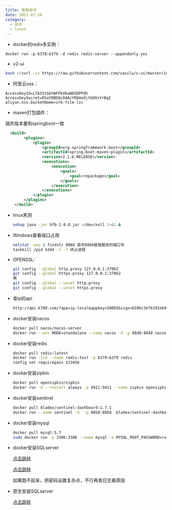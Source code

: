 ```yaml
---
title: 常用命令
date: 2021-07-26
category:
  - 命令
  - linux
---
```




* docker的redis多实例：

```dockerfile
docker run -p 6378:6379 -d redis redis-server --appendonly yes
```

* v2-ui

```bash
bash <(curl -Ls https://raw.githubusercontent.com/vaxilu/x-ui/master/install.sh)
```

* 阿里云oss：

```properties
AccessKeyId=LTAI5tGbtWFPkUbaN65DPPdh
AccessKeySecret=R5aYDBDQc04AcYRQ4eOjtGOXnYrBq2
aliyun.oss.bucketName=srb-file-lzc
```

* maven打包插件：

插件版本要和springboot一致

```xml
  <build>
        <plugins>
            <plugin>
                <groupId>org.springframework.boot</groupId>
                <artifactId>spring-boot-maven-plugin</artifactId>
                <version>2.1.6.RELEASE</version>
                <executions>
                    <execution>
                        <goals>
                            <goal>repackage</goal>
                        </goals>
                    </execution>
                </executions>
            </plugin>
        </plugins>
    </build>
```

* linux黑洞

  ```bash
  nohup java -jar hfb-1.0.0.jar >/dev/null 2>&1 &
  ```

* Windows查看端口占用

  ```bash
  netstat -ano | findstr 8060 其中8060是我服务的端口号
  taskkill /pid 4344 -t -f 终止进程
  ```

* OPENSSL:

  ```bash
  git config --global http.proxy 127.0.0.1:37062
  git config --global https.proxy 127.0.0.1:37062
  再
  git config --global --unset http.proxy
  git config --global --unset https.proxy
  ```

* 查ip的api

  ```txt
  http://api.k780.com/?app=ip.local&appkey=10003&sign=b59bc3ef6191eb9f747dd4e83c99f2a4&format=json
  ```

* docker安装nacos

  ```bash
  docker pull nacos/nacos-server
  docker run --env MODE=standalone --name nacos -d -p 8848:8848 nacos/nacos-server
  ```

* docker安装redis

  ```bash
  docker pull redis:latest
  docker run -itd --name redis-test -p 6379:6379 redis
  config set requirepass 123456
  ```

* docker安装zipkin

  ```bash
  docker pull openzipkin/zipkin
  docker run -d --restart always -p 9411:9411 --name zipkin openzipkin/zipkin
  ```

* docker安装sentinel

  ```bash
  docker pull bladex/sentinel-dashboard:1.7.1
  docker run --name sentinel -d  -p 8858:8858  bladex/sentinel-dashboard:1.7.1
  ```

* docker安装mysql

  ```bash
  docker pull mysql:5.7
  sudo docker run -p 3306:3306 --name mysql -e MYSQL_ROOT_PASSWORD=root -d mysql:5.7
  ```

* docker安装SQLserver

  <a href = 'https://learn.microsoft.com/zh-cn/sql/linux/quickstart-install-connect-docker?view=sql-server-linux-ver15&preserve-view=true&pivots=cs1-bash'>点击跳转</a>

  <a href = 'https://blog.51cto.com/YangPC/5579240'>点击跳转</a>

  如果跑不起来，把密码设置复杂点，不行再查日志看原因

* 原生安装SQLserver

  <a href = 'https://cloud.tencent.com/developer/article/1911796'>点击跳转</a>

